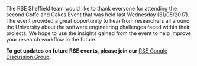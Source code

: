<!--
.. title: Coffee and Cakes Event
.. author: Twin Karmakharm
.. slug: coffee-and-cakes-event-2nd-after
.. date: 2017-06-01 15:12:12 UTC+01:00
.. tags:
.. category:
.. link:
.. description:
.. type: text
-->


The RSE Sheffield team would like to thank everyone for attending the second Coffe and Cakes Event that was held last Wednesday (31/05/2017). The event provided a great opportunity to hear from researchers all around the University about the software engineering challenges faced within their projects. We hope to use the insights gained from the event to help improve your research workflow in the future.

**To get updates on future RSE events, please join our** [RSE Google Discussion Group](https://groups.google.com/a/sheffield.ac.uk/forum/#!forum/gpucomputing).

